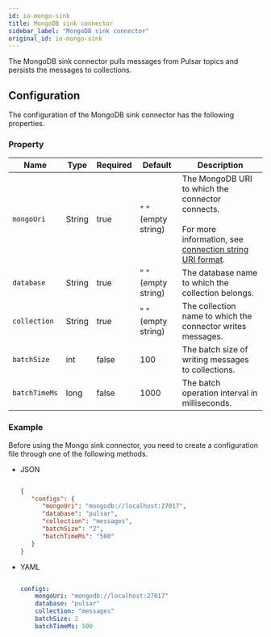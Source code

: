 ```yaml
---
id: io-mongo-sink
title: MongoDB sink connector
sidebar_label: "MongoDB sink connector"
original_id: io-mongo-sink
---
```


The MongoDB sink connector pulls messages from Pulsar topics
and persists the messages to collections.

## Configuration

The configuration of the MongoDB sink connector has the following properties.

### Property

| Name | Type|Required | Default | Description
|------|----------|----------|---------|-------------|
| `mongoUri` | String| true| " " (empty string) | The MongoDB URI to which the connector connects. <br /><br />For more information, see [connection string URI format](https://docs.mongodb.com/manual/reference/connection-string/). |
| `database` | String| true| " " (empty string)| The database name to which the collection belongs. |
| `collection` | String| true| " " (empty string)| The collection name to which the connector writes messages. |
| `batchSize` | int|false|100 | The batch size of writing messages to collections. |
| `batchTimeMs` |long|false|1000| The batch operation interval in milliseconds. |


### Example

Before using the Mongo sink connector, you need to create a configuration file through one of the following methods.

* JSON

  ```json

  {
     "configs": {
        "mongoUri": "mongodb://localhost:27017",
        "database": "pulsar",
        "collection": "messages",
        "batchSize": "2",
        "batchTimeMs": "500"
     }
  }

  ```

* YAML

  ```yaml

  configs:
      mongoUri: "mongodb://localhost:27017"
      database: "pulsar"
      collection: "messages"
      batchSize: 2
      batchTimeMs: 500

  ```

